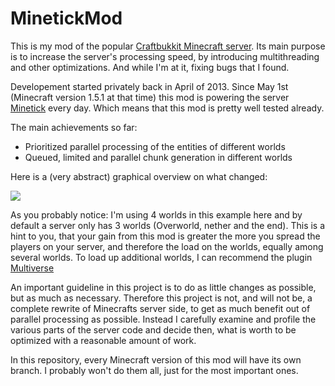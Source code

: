 MinetickMod
===========

This is my mod of the popular [Craftbukkit Minecraft server](https://github.com/Bukkit/CraftBukkit).
Its main purpose is to increase the server's processing speed, by introducing multithreading and other optimizations. And while I'm at it, fixing bugs that I found. 

Developement started privately back in April of 2013. Since May 1st (Minecraft version 1.5.1 at that time) this mod is powering the server [Minetick](www.minetick.de) every day. Which means that this mod is pretty well tested already.

The main achievements so far:

- Prioritized parallel processing of the entities of different worlds
- Queued, limited and parallel chunk generation in different worlds

Here is a (very abstract) graphical overview on what changed:

![](https://raw.github.com/wiki/Poweruser/MinetickMod/minetickmod_en.png)


As you probably notice: I'm using 4 worlds in this example here and by default a server only has 3 worlds (Overworld, nether and the end). This is a hint to you, that your gain from this mod is greater the more you spread the players on your server, and therefore the load on the worlds, equally among several worlds.
To load up additional worlds, I can recommend the plugin [Multiverse](http://dev.bukkit.org/bukkit-plugins/multiverse-core/)

An important guideline in this project is to do as little changes as possible, but as much as necessary.
Therefore this project is not, and will not be, a complete rewrite of Minecrafts server side, to get as much benefit out of parallel processing as possible. Instead I carefully examine and profile the various parts of the server code and decide then, what is worth to be optimized with a reasonable amount of work.

In this repository, every Minecraft version of this mod will have its own branch. I probably won't do them all, just for the most important ones.
